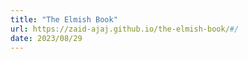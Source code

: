 ```yaml
---
title: "The Elmish Book"
url: https://zaid-ajaj.github.io/the-elmish-book/#/
date: 2023/08/29
---
```

